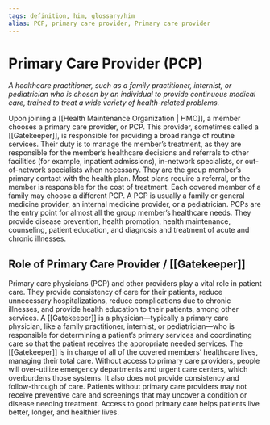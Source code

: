 ```yaml
---
tags: definition, him, glossary/him
alias: PCP, primary care provider, Primary care provider
---
```

# Primary Care Provider (PCP)
*A healthcare practitioner, such as a family practitioner, internist, or pediatrician who is chosen by an individual to provide continuous medical care, trained to treat a wide variety of health-related problems.*

Upon joining a [[Health Maintenance Organization | HMO]], a member chooses a primary care provider, or PCP. This provider, sometimes called a [[Gatekeeper]], is responsible for providing a broad range of routine services. Their duty is to manage the member’s treatment, as they are responsible for the member’s healthcare decisions and referrals to other facilities (for example, inpatient admissions), in-network specialists, or out-of-network specialists when necessary. They are the group member’s primary contact with the health plan. Most plans require a referral, or the member is responsible for the cost of treatment. Each covered member of a family may choose a different PCP. A PCP is usually a family or general medicine provider, an internal medicine provider, or a pediatrician. PCPs are the entry point for almost all the group member’s healthcare needs. They provide disease prevention, health promotion, health maintenance, counseling, patient education, and diagnosis and treatment of acute and chronic illnesses.

## Role of Primary Care Provider / [[Gatekeeper]]
Primary care physicians (PCP) and other providers play a vital role in patient care. They provide consistency of care for their patients, reduce unnecessary hospitalizations, reduce complications due to chronic illnesses, and provide health education to their patients, among other services. A [[Gatekeeper]] is a physician—typically a primary care physician, like a family practitioner, internist, or pediatrician—who is responsible for determining a patient’s primary services and coordinating care so that the patient receives the appropriate needed services. The [[Gatekeeper]] is in charge of all of the covered members’ healthcare lives, managing their total care. Without access to primary care providers, people will over-utilize emergency departments and urgent care centers, which overburdens those systems. It also does not provide consistency and follow-through of care. Patients without primary care providers may not receive preventive care and screenings that may uncover a condition or disease needing treatment. Access to good primary care helps patients live better, longer, and healthier lives.